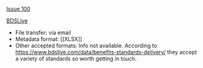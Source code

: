 [Issue 100](https://github.com/thoth-pub/thoth/issues/100)

[BDSLive](https://www.bdslive.com/)

* File transfer: via email
* Metadata format: [[XLSX]]
* Other accepted formats: Info not available. According to https://www.bdslive.com/data/benefits-standards-delivery/ they accept a variety of standards so worth getting in touch.